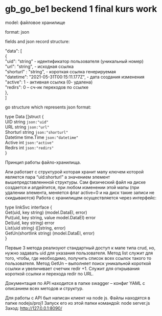 # gb_go_be1 beckend 1 final kurs work

model: файловое хранилище

format: json

fields  and json record structure:

 "data": [<br>
{<br>
"uid": “string” - идентификатор пользователя (уникальный номер)<br>
"url": "string", -  исходная ссылка<br>
"shorturl" : "string", -  короткая ссылка генерируемая<br>
"datetime": "2021-05-31T00:15:11.177Z", -  дата создания изменения<br>
"active": 1 -  активная ссылка (0- удалена)<br>
"redirs": 0 – сч-ик переходов по ссылке<br>
},<br>
]<br>


go structure which represents json format:

type Data []struct { <br>
UID string 			`json:"uid"`<br>
URL string 			`json:"url"`<br>
Shorturl string 		`json:"shorturl"`<br>
Datetime time.Time 		`json:"datetime"`<br>
Active int  			`json:"active"`<br>
Redirs int 			`json:"redirs"`<br>
}<br>

Принцип работы файло-хранилища.

Апи работает с структурой которая хранит мапу ключем которой является пара “uid:shorturl”
а значением элемент вышепредставленнной структуры. Сам физический файл на диске создается и апдейтится, при любом изменении этой мапы
(при удалении элемента, меняется флаг active=0 и на диск такие записи не скидываются)
Работа с хранилищем осуществляется через интерфейс:

type linkSvc interface {<br>
Get(uid, key string) (model.DataEl, error)<br>
Put(uid, key string, value model.DataEl) error<br>
Del(uid, key string) error<br>
List(uid string) ([]string, error)<br>
GetUn(shortlink string) (model.DataEl, error)<br>
}<br>

Первые 3 метода реализуют стандартный доступ к мапе типа crud, но, нужно задавать uid для указания пользователя.
Метод list служит для того, чтобы, где необходимо, получить список всех ссылок такого то пользователя.
Метод GetUn – выполняет поиск уникальной короткой ссылки и увеличивает счетчик redir +1. Служит для открывания короткой ссылки и перехода redir по URL.

Документация по API находится в папке swagger – конфиг YAML с описанием всех методов и структур.

Для работы с API был написан клиент на node js. Файлы находятся в папке nodejs/proj1
Запуск его из этой папки командой: node server.js
Заход: http://127.0.0.1:8090/
